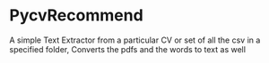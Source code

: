 # PycvRecommend
A simple Text Extractor from a particular CV or set of all the csv in a specified folder, Converts the pdfs and the words to text as well

